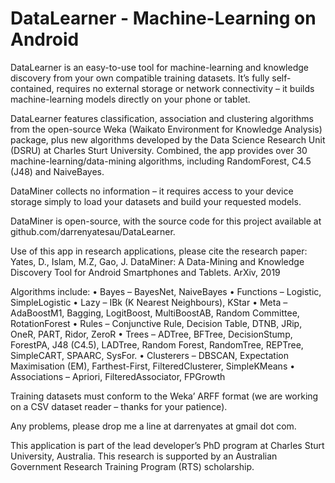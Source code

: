 # DataLearner - Machine-Learning on Android
DataLearner is an easy-to-use tool for machine-learning and knowledge discovery from your own compatible training datasets. It’s fully self-contained, requires no external storage or network connectivity – it builds machine-learning models directly on your phone or tablet. 

DataLearner features classification, association and clustering algorithms from the open-source Weka (Waikato Environment for Knowledge Analysis) package, plus new algorithms developed by the Data Science Research Unit (DSRU) at Charles Sturt University. Combined, the app provides over 30 machine-learning/data-mining algorithms, including RandomForest, C4.5 (J48) and NaiveBayes.

DataMiner collects no information – it requires access to your device storage simply to load your datasets and build your requested models.

DataMiner is open-source, with the source code for this project available at github.com/darrenyatesau/DataLearner. 

Use of this app in research applications, please cite the research paper:
Yates, D., Islam, M.Z, Gao, J. DataMiner: A Data-Mining and Knowledge Discovery Tool for Android Smartphones and Tablets. ArXiv, 2019

Algorithms include:
•	Bayes – BayesNet, NaiveBayes
•	Functions – Logistic, SimpleLogistic
•	Lazy – IBk (K Nearest Neighbours), KStar
•	Meta – AdaBoostM1, Bagging, LogitBoost, MultiBoostAB, Random Committee, RotationForest
•	Rules – Conjunctive Rule, Decision Table, DTNB, JRip, OneR, PART, Ridor, ZeroR
•	Trees – ADTree, BFTree, DecisionStump, ForestPA, J48 (C4.5), LADTree, Random Forest, RandomTree, REPTree, SimpleCART, SPAARC, SysFor.
•	Clusterers – DBSCAN, Expectation Maximisation (EM), Farthest-First, FilteredClusterer, SimpleKMeans
•	Associations – Apriori, FilteredAssociator, FPGrowth

Training datasets must conform to the Weka’ ARFF format (we are working on a CSV dataset reader – thanks for your patience).

Any problems, please drop me a line at darrenyates at gmail dot com.

This application is part of the lead developer’s PhD program at Charles Sturt University, Australia.
This research is supported by an Australian Government Research Training Program (RTS) scholarship.
